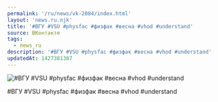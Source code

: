 ```yaml
---
permalink: '/ru/news/vk-2084/index.html'
layout: 'news.ru.njk'
title: '#ВГУ #VSU #physfac #физфак #весна #vhod #understand'
source: ВКонтакте
tags:
  - news_ru
description: '#ВГУ #VSU #physfac #физфак #весна #vhod #understand'
updatedAt: 1427381387
---
```

![#ВГУ #VSU #physfac #физфак #весна #vhod #understand](https://sun9-44.userapi.com/impf/c625423/v625423833/26a91/H0Mxy2BRpU0.jpg?size=1280x960&quality=96&sign=32fa9f649fab3892d78d0073338d4503&c_uniq_tag=AV1BiCsi3FblBWNjeXN_A2LfwoJCC1j4SGjkYXYoJKs&type=album)

#ВГУ #VSU #physfac #физфак #весна #vhod #understand
